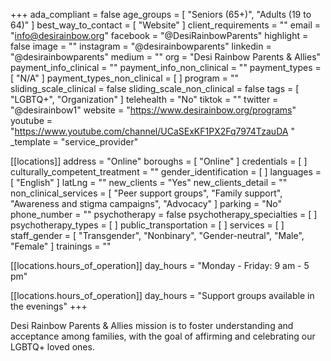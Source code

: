 +++
ada_compliant = false
age_groups = [ "Seniors (65+)", "Adults (19 to 64)" ]
best_way_to_contact = [ "Website" ]
client_requirements = ""
email = "info@desirainbow.org"
facebook = "@DesiRainbowParents"
highlight = false
image = ""
instagram = "@desirainbowparents"
linkedin = "@desirainbowparents"
medium = ""
org = "Desi Rainbow Parents & Allies"
payment_info_clinical = ""
payment_info_non_clinical = ""
payment_types = [ "N/A" ]
payment_types_non_clinical = [ ]
program = ""
sliding_scale_clinical = false
sliding_scale_non_clinical = false
tags = [ "LGBTQ+", "Organization" ]
telehealth = "No"
tiktok = ""
twitter = "@desirainbow1"
website = "https://www.desirainbow.org/programs"
youtube = "https://www.youtube.com/channel/UCaSExKF1PX2Fq7974TzauDA "
_template = "service_provider"

[[locations]]
address = "Online"
boroughs = [ "Online" ]
credentials = [ ]
culturally_competent_treatment = ""
gender_identification = [ ]
languages = [ "English" ]
latLng = ""
new_clients = "Yes"
new_clients_detail = ""
non_clinical_services = [
  "Peer support groups",
  "Family support",
  "Awareness and stigma campaigns",
  "Advocacy"
]
parking = "No"
phone_number = ""
psychotherapy = false
psychotherapy_specialties = [ ]
psychotherapy_types = [ ]
public_transportation = [ ]
services = [ ]
staff_gender = [
  "Transgender",
  "Nonbinary",
  "Gender-neutral",
  "Male",
  "Female"
]
trainings = ""

  [[locations.hours_of_operation]]
  day_hours = "Monday - Friday: 9 am - 5 pm"

  [[locations.hours_of_operation]]
  day_hours = "Support groups available in the evenings"
+++

Desi Rainbow Parents & Allies mission is to foster understanding and acceptance among families, with the goal of affirming and celebrating our LGBTQ+ loved ones.
